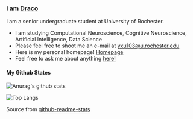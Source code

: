 ### I am [Draco](https://www.yun-long-xu.com)

I am a senior undergraduate student at University of Rochester.

-  I am studying Computational Neuroscience, Cognitive Neuroscience, Artificial Intelligence, Data Science
- Please feel free to shoot me an e-mail at yxu103@u.rochester.edu
-  Here is my personal homepage! [Homepage](https://www.yun-long-xu.com)
- Feel free to ask me about anything [here!](https://github.com/Beibaibay/Beibaibaby/issues)


#### My Github States

![Anurag's github stats](https://github-readme-stats.vercel.app/api?username=Beibaibaby&show_icons=true&count_private=true&hide=stars)

![Top Langs](https://github-readme-stats.vercel.app/api/top-langs/?username=Beibaibaby&layout=compact)

Source from [github-readme-stats](https://github.com/anuraghazra/github-readme-stats)
